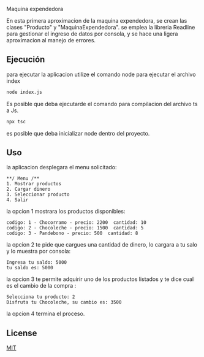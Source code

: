 Maquina expendedora

En esta primera aproximacion de la maquina expendedora, se crean las clases "Producto" y "MaquinaExpendedora".
se emplea la libreria Readline para gestionar el ingreso de datos por consola, y se hace una ligera aproximacion al manejo de errores.

## Ejecución

para ejecutar la aplicacion utilize el comando node para ejecutar el archivo index

```bash
node index.js
```

Es posible que deba ejecutarde el comando para compilacion del archivo ts a Js.

```bash
npx tsc
```

es posible que deba inicializar node dentro del proyecto.

## Uso

la aplicacion desplegara el menu solicitado:

```
**/ Menu /**
1. Mostrar productos
2. Cargar dinero
3. Seleccionar producto
4. Salir
```

la opcion 1 mostrara los productos disponibles:

```
codigo: 1 - Chocorramo - precio: 2200  cantidad: 10
codigo: 2 - Chocoleche - precio: 1500  cantidad: 5
codigo: 3 - Pandebono - precio: 500  cantidad: 8
```

la opcion 2 te pide que cargues una cantidad de dinero, lo cargara a tu salo y lo muestra por consola:

```
Ingresa tu saldo: 5000
tu saldo es: 5000
```
la opcion 3 te permite adquirir uno de los productos listados y te dice cual es el cambio de la compra :

```
Selecciona tu producto: 2
Disfruta tu Chocoleche, su cambio es: 3500
```
la opcion 4 termina el proceso.




## License

[MIT](https://choosealicense.com/licenses/mit/)